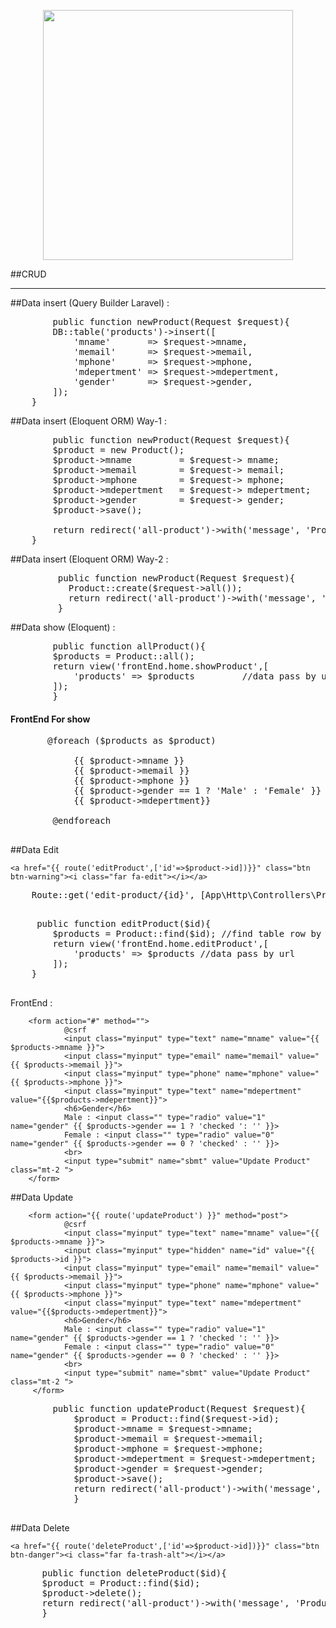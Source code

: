 <p align="center"><a href="https://laravel.com" target="_blank"><img src="https://raw.githubusercontent.com/laravel/art/master/logo-lockup/5%20SVG/2%20CMYK/1%20Full%20Color/laravel-logolockup-cmyk-red.svg" width="400"></a></p>

##CRUD
<hr>
##Data insert (Query Builder Laravel) :
<pre>
        public function newProduct(Request $request){
        DB::table('products')->insert([
            'mname'       => $request->mname,
            'memail'      => $request->memail,
            'mphone'      => $request->mphone,
            'mdepertment' => $request->mdepertment,
            'gender'      => $request->gender,
        ]);
    }
</pre>


##Data insert (Eloquent ORM) Way-1 :
<pre>
        public function newProduct(Request $request){
        $product = new Product();
        $product->mname         = $request-> mname;
        $product->memail        = $request-> memail;
        $product->mphone        = $request-> mphone;
        $product->mdepertment   = $request-> mdepertment;
        $product->gender        = $request-> gender;
        $product->save();

        return redirect('all-product')->with('message', 'Product Insert Successfully');
    }
</pre>

##Data insert (Eloquent ORM) Way-2 :
<pre>
         public function newProduct(Request $request){
           Product::create($request->all());
           return redirect('all-product')->with('message', 'Product Insert Successfully');
         }
</pre>

##Data show (Eloquent) :
<pre>
        public function allProduct(){
        $products = Product::all();
        return view('frontEnd.home.showProduct',[
            'products' => $products         //data pass by url
        ]);
        }
</pre>

<h4>FrontEnd For show</h4>
 <pre>
       @foreach ($products as $product)
        <tr>
			<td>{{ $product->mname }}</td>
			<td>{{ $product->memail }}</td>
			<td>{{ $product->mphone }}</td>
            <th>{{ $product->gender == 1 ? 'Male' : 'Female' }}</th>
			<td>{{ $product->mdepertment}}</td>
		</tr>
        @endforeach
 </pre>

##Data Edit 
 
    <a href="{{ route('editProduct',['id'=>$product->id])}}" class="btn btn-warning"><i class="far fa-edit"></i></a>


  <pre>
    Route::get('edit-product/{id}', [App\Http\Controllers\ProductController::class, 'editProduct'])->name('editProduct');
 </pre>
 
  <pre>
     public function editProduct($id){
        $products = Product::find($id); //find table row by $id
        return view('frontEnd.home.editProduct',[
            'products' => $products //data pass by url
        ]);
    }
 </pre>
 FrontEnd :

        <form action="#" method="">
                @csrf
                <input class="myinput" type="text" name="mname" value="{{ $products->mname }}">
                <input class="myinput" type="email" name="memail" value="{{ $products->memail }}">
                <input class="myinput" type="phone" name="mphone" value="{{ $products->mphone }}">
                <input class="myinput" type="text" name="mdepertment" value="{{$products->mdepertment}}">
                <h6>Gender</h6>
                Male : <input class="" type="radio" value="1" name="gender" {{ $products->gender == 1 ? 'checked ': '' }}>
                Female : <input class="" type="radio" value="0" name="gender" {{ $products->gender == 0 ? 'checked' : '' }}>
                <br>
                <input type="submit" name="sbmt" value="Update Product" class="mt-2 ">
        </form>
        
##Data Update

        <form action="{{ route('updateProduct') }}" method="post">
                @csrf
                <input class="myinput" type="text" name="mname" value="{{ $products->mname }}">
                <input class="myinput" type="hidden" name="id" value="{{ $products->id }}">
                <input class="myinput" type="email" name="memail" value="{{ $products->memail }}">
                <input class="myinput" type="phone" name="mphone" value="{{ $products->mphone }}">
                <input class="myinput" type="text" name="mdepertment" value="{{$products->mdepertment}}">
                <h6>Gender</h6>
                Male : <input class="" type="radio" value="1" name="gender" {{ $products->gender == 1 ? 'checked ': '' }}>
                Female : <input class="" type="radio" value="0" name="gender" {{ $products->gender == 0 ? 'checked' : '' }}>
                <br>
                <input type="submit" name="sbmt" value="Update Product" class="mt-2 ">
         </form>
         
   <pre>
        public function updateProduct(Request $request){
            $product = Product::find($request->id);
            $product->mname = $request->mname;
            $product->memail = $request->memail;
            $product->mphone = $request->mphone;
            $product->mdepertment = $request->mdepertment;
            $product->gender = $request->gender;
            $product->save();
            return redirect('all-product')->with('message', 'Product Edit Successfully');
            }
   </pre>
   
   ##Data Delete
   
    <a href="{{ route('deleteProduct',['id'=>$product->id])}}" class="btn btn-danger"><i class="far fa-trash-alt"></i></a>
    

<pre>
      public function deleteProduct($id){
      $product = Product::find($id);
      $product->delete();
      return redirect('all-product')->with('message', 'Product Delete Successfully');
      }
</pre>
